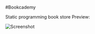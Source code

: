 #Bookcademy

Static programming book store
Preview:

![Screenshot](https://drive.google.com/uc?export=download&id=1qp_bUiLrhUSq0LcoB_7BRe8wspqOP3ew)
